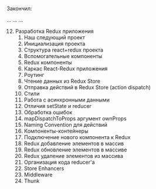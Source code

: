 Закончил:

...
...
...

12. Разработка Redux приложения
    1. Наш следующий проект
    2. Инициализация проекта
    3. Структура react+redux проекта
    4. Вспомогательные компоненты
    5. Redux компоненты
    6. Каркас React-Redux приложения
    7. Роутинг
    8. Чтение данных из Redux Store
    9. Отправка действий в Redux Store (action dispatch)
    10. Стили
    11. Работа с асинхронными данными
    12. Отличия setState и reducer
    13. Обработка ошибок
    14. mapDispatchToProps аргумент ownProps
    15. Naming Convention для действий
    16. Компоненты-контейнеры
    17. Подключение нового компонента к Redux
    18. Redux добавление элементов в массив
    19. Redux обновление элементов в массиве
    20. Redux удаление элементов из массива
    21. Организация кода reducer'а
    22. Store Enhancers
    23. Middleware
    24. Thunk